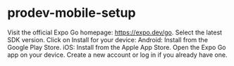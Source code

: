 # prodev-mobile-setup



Visit the official Expo Go homepage: https://expo.dev/go.
Select the latest SDK version.
Click on Install for your device:
    Android: Install from the Google Play Store.
    iOS: Install from the Apple App Store.
Open the Expo Go app on your device.
Create a new account or log in if you already have one.
